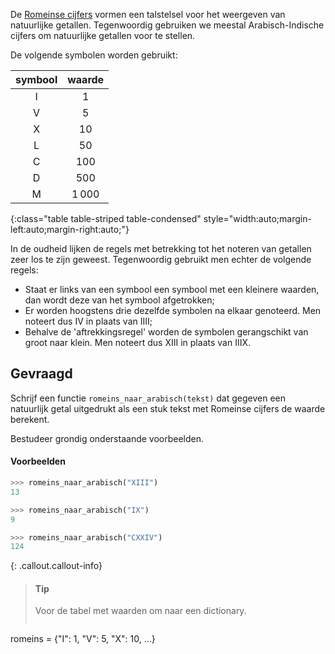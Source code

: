 De <a href="https://nl.wikipedia.org/wiki/Romeinse_cijfers" target="_blank">Romeinse cijfers</a> vormen een talstelsel voor het weergeven van natuurlijke getallen. Tegenwoordig gebruiken we meestal Arabisch-Indische cijfers om natuurlijke getallen voor te stellen.

De volgende symbolen worden gebruikt:

| symbool   | waarde    | 
|:---------:|:---------:|
| I         | 1         |
| V         | 5         |
| X         | 10        |
| L         | 50        |
| C         | 100       |
| D         | 500       |
| M         | 1 000      |
{:class="table table-striped table-condensed" style="width:auto;margin-left:auto;margin-right:auto;"}

In de oudheid lijken de regels met betrekking tot het noteren van getallen zeer los te zijn geweest. Tegenwoordig gebruikt men echter de volgende regels:

- Staat er links van een symbool een symbool met een kleinere waarden, dan wordt deze van het symbool afgetrokken;
- Er worden hoogstens drie dezelfde symbolen na elkaar genoteerd. Men noteert dus IV in plaats van IIII;
- Behalve de 'aftrekkingsregel' worden de symbolen gerangschikt van groot naar klein. Men noteert dus XIII in plaats van IIIX.

## Gevraagd
Schrijf een functie `romeins_naar_arabisch(tekst)` dat gegeven een natuurlijk getal uitgedrukt als een stuk tekst met Romeinse cijfers de waarde berekent.

Bestudeer grondig onderstaande voorbeelden.

#### Voorbeelden

```python
>>> romeins_naar_arabisch("XIII")
13
```

```python
>>> romeins_naar_arabisch("IX")
9
```

```python
>>> romeins_naar_arabisch("CXXIV")
124
```

{: .callout.callout-info}
>#### Tip
> Voor de tabel met waarden om naar een dictionary.
> ```python
romeins = {"I": 1, "V": 5, "X": 10, ...}
```
